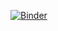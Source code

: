 
[![Binder](https://mybinder.org/badge_logo.svg)](https://mybinder.org/v2/gh/gourneau/Jupyter-Dashboards/master?urlpath=lab)
